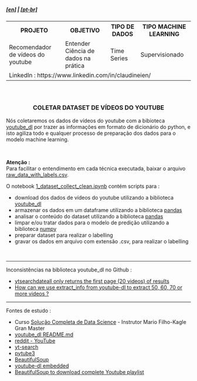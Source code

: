 <h5><a href="blank_">[en]</a> | <a href="blank_">[pt-br]</a>
</h5>
<h5>
<div>
  <table>
    <tr>
      <th>PROJETO</th>
      <th>OBJETIVO</th>
      <th>TIPO DE DADOS</th>
      <th>TIPO MACHINE LEARNING</th>
    </tr>
    <tr>
      <td>Recomendador de vídeos do youtube</td>
      <td>Entender Ciência de dados na prática</td>
      <td>Time Series</td>
      <td>Supervisionado</td>
    </tr>
    <tr>
        <td colspan="4">LinkedIn : https://www.linkedin.com/in/claudineien/</td>
    </tr>
  </table>
</div>
</h5>

<br>
<h3 align="center">COLETAR DATASET DE VÍDEOS DO YOUTUBE</h3>
<p>
Nós coletaremos os dados de vídeos do youtube com a bibioteca <a href="https://youtube-dl.org/">youtube_dl</a> por trazer as informações em formato de dicionário do python, e isto agiliza todo e qualquer processo de preparação dos dados para o modelo machine learning.
</p>

<br>
<p><strong>Atenção :</strong><br>
Para facilitar o entendimento em cada técnica executada, baixar o arquivo <a href="/2-dataset">raw_data_with_labels.csv</a>.
</p>

<p>O notebook <a href="/file-ipynb/1_dataset_collect_clean.ipynb">1_dataset_collect_clean.ipynb</a> contém scripts para :
    <ul>
        <li>download dos dados de vídeos do youtube utilizando a biblioteca <a href="https://youtube-dl.org/">youtube_dl</a></li>
        <li>armazenar os dados em um dataframe utilizando a biblioteca <a href="https://pandas.pydata.org/pandas-docs/stable/getting_started/install.html">pandas</a></li>
        <li>analisar o conteúdo do dataset utilizando a biblioteca <a href="https://pandas.pydata.org/pandas-docs/stable/getting_started/install.html">pandas</a></li>
        <li>limpar e/ou tratar dados para o modelo de predição utilizando a biblioteca <a href="https://numpy.org/install/">numpy</a></li>
        <li>preparar dataset para realizar o labelling</li>
        <li>gravar os dados em arquivo com extensão .csv, para realizar o labelling</li>
    </ul>
</p>
<br>
<hr>
<p>Inconsistências na biblioteca youtube_dl no Github :<br>
    <ul>
        <li><a href="https://github.com/ytdl-org/youtube-dl/issues/26219">ytsearchdateall only returns the first page (20 videos) of results</a></li>
        <li><a href="https://github.com/ytdl-org/youtube-dl/issues/26484">How can we use extract_info from youtube-dl to extract 50, 60, 70 or more videos ?</a></li>
    </ul>
</p>

<hr>
<p>Fontes de estudo :
    <ul>
        <li>Curso <a href="https://curso.mariofilho.com/">   
        Solução Completa de Data Science</a> - Instrutor Mario Filho-Kagle Gran Master</li>
        <li><a href="https://github.com/ytdl-org/youtube-dl/blob/master/README.md#how-do-i-update-youtube-dl">youtube_dl README.md</a></li>
        <li><a href="https://www.reddit.com/r/youtubedl/comments/hqc577/getting_error_unable_to_extract_video_data/">reddit - YouTube</a></li>
        <li><a href="https://pypi.org/project/yt-search/">yt-search</a></li>
        <li><a href="https://python-pytube.readthedocs.io/en/latest/user/quickstart.html#downloading-a-video">pytube3</a></li>
        <li><a href="https://www.geeksforgeeks.org/python-program-to-download-complete-youtube-playlist/?ref=rp">BeautifulSoup</a></li>
        <li><a href="https://www.bogotobogo.com/VideoStreaming/YouTube/youtube-dl-embedding.php">youtube-dl embedded</a></li>
        <li><a href="https://www.bogotobogo.com/VideoStreaming/YouTube/Dissecting-YouTube-URLs.php">BeautifulSoup to download complete Youtube playlist</a></li>
    </ul>
</p>
